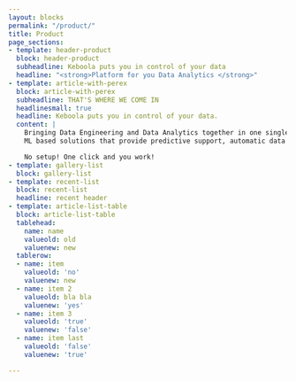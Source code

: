 ```yaml
---
layout: blocks
permalink: "/product/"
title: Product
page_sections:
- template: header-product
  block: header-product
  subheadline: Keboola puts you in control of your data
  headline: "<strong>Platform for you Data Analytics </strong>"
- template: article-with-perex
  block: article-with-perex
  subheadline: THAT'S WHERE WE COME IN
  headlinesmall: true
  headline: Keboola puts you in control of your data.
  content: |
    Bringing Data Engineering and Data Analytics together in one single platform that anyone can use via UI or API. One click managed infrastructure, data hub,all people provisioning, process automation - all in one platform.
    ML based solutions that provide predictive support, automatic data set …., one click scaffolding and much more.

    No setup! One click and you work!
- template: gallery-list
  block: gallery-list
- template: recent-list
  block: recent-list
  headline: recent header
- template: article-list-table
  block: article-list-table
  tablehead:
    name: name
    valueold: old
    valuenew: new
  tablerow:
  - name: item
    valueold: 'no'
    valuenew: new
  - name: item 2
    valueold: bla bla
    valuenew: 'yes'
  - name: item 3
    valueold: 'true'
    valuenew: 'false'
  - name: item last
    valueold: 'false'
    valuenew: 'true'

---
```

